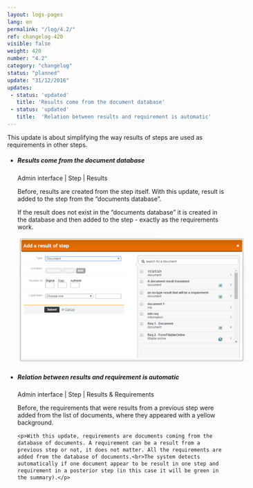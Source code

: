 ```yaml
---
layout: logs-pages
lang: en
permalink: "/log/4.2/"
ref: changelog-420
visible: false
weight: 420
number: "4.2"
category: "changelog"
status: "planned"
update: "31/12/2016"
updates:
 - status: 'updated'
   title: 'Results come from the document database'
 - status: 'updated'
   title:  'Relation between results and requirement is automatic'
---
```


<p class="alert alert-warning">This update is about simplifying the way results of steps are used as requirements in other steps.</p>

<ul class="list-view">

  <li>
    <h5>Results come from the document database</h5>
    <p class="meta-data">Admin interface | Step | Results</p>
	<p>Before, results are created from the step itself. With this update, result is added to the step from the “documents database”.</p>
	<p>If the result does not exist in the “documents database” it is created in the database and then added to the step - exactly as the requirements work.</p>
	<a class="item" href="/images/log/add-result-after.png"><img src="/images/log/add-result-after.png" style="max-width: 530px;"></a>
  </li>

  <li>
    <h5>Relation between results and requirement is automatic</h5>
    <p class="meta-data">Admin interface | Step | Results & Requirements</p>
    <p>Before, the requirements that were results from a previous step were added from the list of documents, where they appeared with a yellow background.</p>

    <p>With this update, requirements are documents coming from the database of documents. A requirement can be a result from a previous step or not, it does not matter. All the requirements are added from the database of documents.<br>The system detects automatically if one document appear to be result in one step and requirement in a posterior step (in this case it will be green in the summary).</p>
  </li>

</ul>
